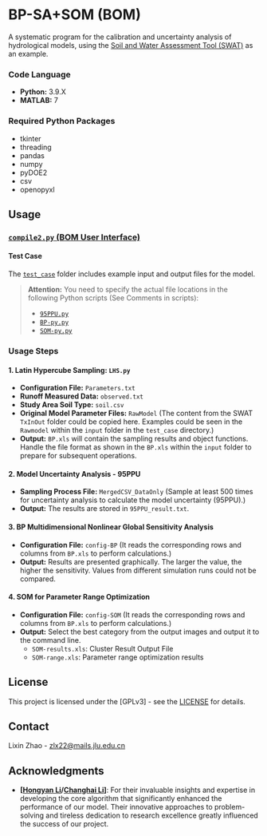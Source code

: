 # BP-SA+SOM (BOM)

A systematic program for the calibration and uncertainty analysis of hydrological models, using the [Soil and Water Assessment Tool (SWAT)](https://swat.tamu.edu/) as an example.

### Code Language

- **Python:** 3.9.X
- **MATLAB:** 7

### Required Python Packages

- tkinter
- threading
- pandas
- numpy
- pyDOE2
- csv
- openopyxl

## Usage

### [`compile2.py` (BOM User Interface)](compile2.py)

#### Test Case

The [`test_case`](test_case) folder includes example input and output files for the model.

> **Attention:** You need to specify the actual file locations in the following Python scripts (See Comments in scripts):
> - [`95PPU.py`](95PPU.py)
> - [`BP-py.py`](BP-py.py)
> - [`SOM-py.py`](SOM-py.py)

### Usage Steps 

#### 1. Latin Hypercube Sampling: `LHS.py`

- **Configuration File:** `Parameters.txt`
- **Runoff Measured Data:** `observed.txt`
- **Study Area Soil Type:** `soil.csv`
- **Original Model Parameter Files:** `RawModel` (The content from the SWAT `TxInOut` folder could be copied here. Examples could be seen in the `Rawmodel` within the `input` folder in the `test_case` directory.)
- **Output:** `BP.xls` will contain the sampling results and object functions. Handle the file format as shown in the `BP.xls` within the `input` folder to prepare for subsequent operations.

#### 2. Model Uncertainty Analysis - 95PPU

- **Sampling Process File:** `MergedCSV_DataOnly` (Sample at least 500 times for uncertainty analysis to calculate the model uncertainty (95PPU).)
- **Output:** The results are stored in `95PPU_result.txt`.

#### 3. BP Multidimensional Nonlinear Global Sensitivity Analysis

- **Configuration File:** `config-BP` (It reads the corresponding rows and columns from `BP.xls` to perform calculations.)
- **Output:** Results are presented graphically. The larger the value, the higher the sensitivity. Values from different simulation runs could not be compared.

#### 4. SOM for Parameter Range Optimization

- **Configuration File:** `config-SOM` (It reads the corresponding rows and columns from `BP.xls` to perform calculations.)
- **Output:** Select the best category from the output images and output it to the command line.
  - `SOM-results.xls`: Cluster Result Output File
  - `SOM-range.xls`: Parameter range optimization results

## License

This project is licensed under the [GPLv3] - see the [LICENSE](LICENSE) for details.

## Contact

Lixin Zhao - [zlx22@mails.jlu.edu.cn](mailto:zlx22@mails.jlu.edu.cn)

## Acknowledgments

- **[[Hongyan Li](https://teachers.jlu.edu.cn/LHY29/zh_CN/index.htm)/[Changhai Li](https://github.com/IchinoseHimeki)]**: For their invaluable insights and expertise in developing the core algorithm that significantly enhanced the performance of our model. Their innovative approaches to problem-solving and tireless dedication to research excellence greatly influenced the success of our project.
